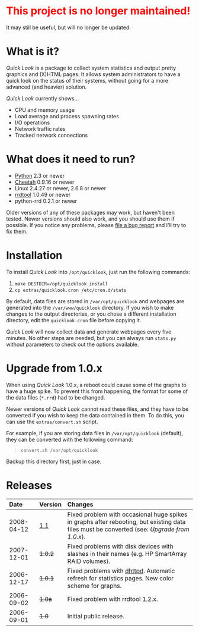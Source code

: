 # <font color='red'>This project is no longer maintained!</font> #

It may still be useful, but will no longer be updated.

# What is it? #

_Quick Look_ is a package to collect system statistics and output pretty graphics and (X)HTML pages. It allows system administrators to have a quick look on the status of their systems, without going for a more advanced (and heavier) solution.

_Quick Look_ currently shows...

  * CPU and memory usage
  * Load average and process spawning rates
  * I/O operations
  * Network traffic rates
  * Tracked network connections

# What does it need to run? #

  * [Python](http://www.python.org/) 2.3 or newer
  * [Cheetah](http://www.cheetahtemplate.org/) 0.9.16 or newer
  * Linux 2.4.27 or newer, 2.6.8 or newer
  * [rrdtool](http://oss.oetiker.ch/rrdtool/) 1.0.49 or newer
  * python-rrd 0.2.1 or newer

Older versions of any of these packages may work, but haven't been tested. Newer versions should also work, and you should use them if possible. If you notice any problems, please [file a bug report](http://code.google.com/p/quicklook/issues/entry) and I'll try to fix them.

# Installation #

To install _Quick Look_ into `/opt/quicklook`, just run the following commands:

  1. `make DESTDIR=/opt/quicklook install`
  1. `cp extras/quicklook.cron /etc/cron.d/stats`

By default, data files are stored in `/var/opt/quicklook` and webpages are generated into the `/var/www/quicklook` directory. If you wish to make changes to the output directories, or you chose a different installation directory, edit the `quicklook.cron` file before copying it.

_Quick Look_ will now collect data and generate webpages every five minutes. No other steps are needed, but you can always run `stats.py` without parameters to check out the options available.

# Upgrade from 1.0.x #

When using _Quick Look_ 1.0.x, a reboot could cause some of the graphs to have a
huge spike. To prevent this from happening, the format for some of the data
files (`*.rrd`) had to be changed.

Newer versions of _Quick Look_ cannot read these files, and they have to be
converted if you wish to keep the data contained in them. To do this, you can
use the `extras/convert.sh` script.

For example, if you are storing data files in `/var/opt/quicklook` (default),
they can be converted with the following command:

> `convert.sh /var/opt/quicklook`

Backup this directory first, just in case.

# Releases #

| **Date** | **Version** | **Changes** |
|:---------|:------------|:------------|
| 2008-04-12 | [1.1](http://quicklook.googlecode.com/files/quicklook-1.1.tar.gz) | Fixed problem with occasional huge spikes in graphs after rebooting, but existing data files must be converted (see: _Upgrade from 1.0.x_). |
| 2007-12-01 | ~~1.0.2~~   | Fixed problems with disk devices with slashes in their names (e.g. HP SmartArray RAID volumes). |
| 2006-12-17 | ~~1.0.1~~   | Fixed problems with [dhttpd](http://dhttpd.sourceforge.net). Automatic refresh for statistics pages. New color scheme for graphs. |
| 2006-09-02 | ~~1.0a~~    | Fixed problem with rrdtool 1.2.x. |
| 2006-09-01 | ~~1.0~~     | Initial public release. |